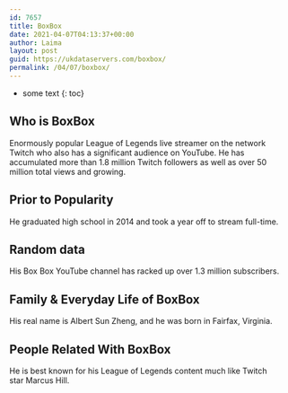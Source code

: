 ```yaml
---
id: 7657
title: BoxBox
date: 2021-04-07T04:13:37+00:00
author: Laima
layout: post
guid: https://ukdataservers.com/boxbox/
permalink: /04/07/boxbox/
---
```


* some text
{: toc}


## Who is BoxBox
                  
                  
                  
Enormously popular League of Legends live streamer on the network Twitch who also has a significant audience on YouTube. He has accumulated more than 1.8 million Twitch followers as well as over 50 million total views and growing. 
                  
              
            
              
            
                
                
                
## Prior to Popularity
                  
                  
                  
He graduated high school in 2014 and took a year off to stream full-time.
                  
              
            
              
            
                
                
                
## Random data
                  
                  
                  
His Box Box YouTube channel has racked up over 1.3 million subscribers.
                  
              
            
              
            
                
                
                
## Family & Everyday Life of BoxBox
                  
                  
                  
His real name is Albert Sun Zheng, and he was born in Fairfax, Virginia.
                  
              
            
              
            
                
                
                
## People Related With BoxBox
                  
                  
                  
He is best known for his League of Legends content much like Twitch star Marcus Hill. 
                  
              
            
              
            
                
              
            
              
              
            
            
              
            
          
          
          